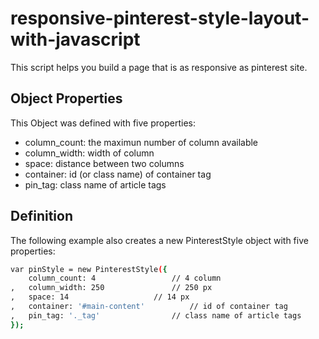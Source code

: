 # responsive-pinterest-style-layout-with-javascript
This script helps you build a page that is as responsive as pinterest site.


## Object Properties
This Object was defined with five properties:
- column_count: the maximun number of column available
- column_width: width of column
- space: distance between two columns
- container: id (or class name) of container tag
- pin_tag: class name of article tags


## Definition
The following example also creates a new PinterestStyle object with five properties:

```sh
var pinStyle = new PinterestStyle({
	column_count: 4					// 4 column
,	column_width: 250				// 250 px
,	space: 14					// 14 px
, 	container: '#main-content'			// id of container tag
,	pin_tag: '._tag'				// class name of article tags
});
```
